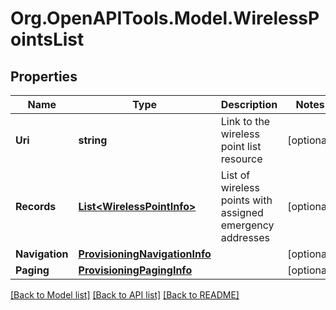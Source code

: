 
# Org.OpenAPITools.Model.WirelessPointsList

## Properties

Name | Type | Description | Notes
------------ | ------------- | ------------- | -------------
**Uri** | **string** | Link to the wireless point list resource | [optional] 
**Records** | [**List&lt;WirelessPointInfo&gt;**](WirelessPointInfo.md) | List of wireless points with assigned emergency addresses | [optional] 
**Navigation** | [**ProvisioningNavigationInfo**](ProvisioningNavigationInfo.md) |  | [optional] 
**Paging** | [**ProvisioningPagingInfo**](ProvisioningPagingInfo.md) |  | [optional] 

[[Back to Model list]](../README.md#documentation-for-models)
[[Back to API list]](../README.md#documentation-for-api-endpoints)
[[Back to README]](../README.md)


